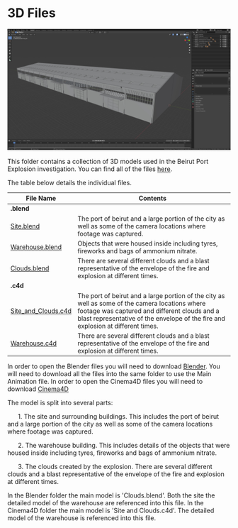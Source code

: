 # 3D Files

![Image of Warehouse](img/warehouse.jpg)

This folder contains a collection of 3D models used in the Beirut Port Explosion investigation.
You can find all of the files [here](https://www.).

The table below details the individual files.

| File Name | Contents |
|---|---|
|**.blend**|
| [Site.blend](https://datasheet-sources.ams3.digitaloceanspaces.com/beirut_models/Blender/Site.blend) | The port of beirut and a large portion of the city as well as some of the camera locations where footage was captured. |
| [Warehouse.blend](https://datasheet-sources.ams3.digitaloceanspaces.com/beirut_models/Blender/Warehouse.blend) | Objects that were housed inside including tyres, fireworks and bags of ammonium nitrate. |
| [Clouds.blend](https://datasheet-sources.ams3.digitaloceanspaces.com/beirut_models/Blender/Clouds.blend) | There are several different clouds and a blast representative of the envelope of the fire and explosion at different times. |
|**.c4d**|
| [Site_and_Clouds.c4d](https://datasheet-sources.ams3.digitaloceanspaces.com/beirut_models/C4D/Site_and_Clouds.c4d) | The port of beirut and a large portion of the city as well as some of the camera locations where footage was captured and different clouds and a blast representative of the envelope of the fire and explosion at different times. |
| [Warehouse.c4d](https://datasheet-sources.ams3.digitaloceanspaces.com/beirut_models/C4D/Warehouse.c4d) | There are several different clouds and a blast representative of the envelope of the fire and explosion at different times. |

In order to open the Blender files you will need to download [Blender](https://www.blender.org/download/).  You will need to download all the files into the same folder to use the Main Animation file.
In order to open the Cinema4D files you will need to download [Cinema4D](https://www.maxon.net/en/cinema-4d)

The model is split into several parts:

&nbsp;&nbsp;&nbsp;&nbsp;&nbsp;&nbsp;1. The site and surrounding buildings.  This includes the port of beirut and a large portion of the city as well as some of the camera locations where footage was captured.

&nbsp;&nbsp;&nbsp;&nbsp;&nbsp;&nbsp;2. The warehouse building.  This includes details of the objects that were housed inside including tyres, fireworks and bags of ammonium nitrate.

&nbsp;&nbsp;&nbsp;&nbsp;&nbsp;&nbsp;3. The clouds created by the explosion.  There are several different clouds and a blast representative of the envelope of the fire and explosion at different times.

In the Blender folder the main model is 'Clouds.blend'.  Both the site the detailed model of the warehouse are referenced into this file.
In the Cinema4D folder the main model is 'Site and Clouds.c4d'.  The detailed model of the warehouse is referenced into this file.